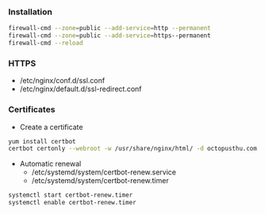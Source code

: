 ### Installation

```bash
firewall-cmd --zone=public --add-service=http --permanent
firewall-cmd --zone=public --add-service=https--permanent
firewall-cmd --reload
```

### HTTPS
- /etc/nginx/conf.d/ssl.conf
- /etc/nginx/default.d/ssl-redirect.conf


### Certificates
- Create a certificate
```bash
yum install certbot
certbot certonly --webroot -w /usr/share/nginx/html/ -d octopusthu.com -d www.octopusthu.com
```

- Automatic renewal
	- /etc/systemd/system/certbot-renew.service
	- /etc/systemd/system/certbot-renew.timer
	
```bash
systemctl start certbot-renew.timer
systemctl enable certbot-renew.timer
```

